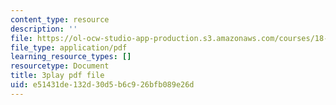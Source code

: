 ```yaml
---
content_type: resource
description: ''
file: https://ol-ocw-studio-app-production.s3.amazonaws.com/courses/18-01sc-single-variable-calculus-fall-2010/e51431de132d30d5b6c926bfb089e26d_ryLdyDrBfvI.pdf
file_type: application/pdf
learning_resource_types: []
resourcetype: Document
title: 3play pdf file
uid: e51431de-132d-30d5-b6c9-26bfb089e26d
---
```

